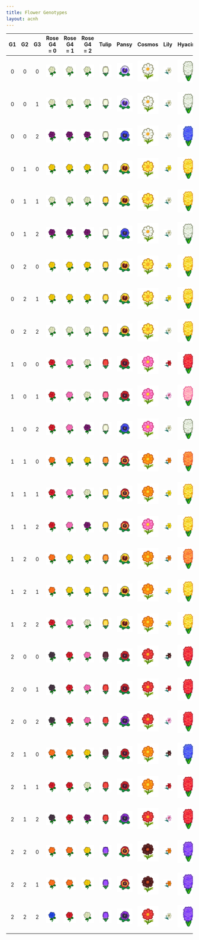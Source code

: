 ```yaml
---
title: Flower Genotypes
layout: acnh
---
```


|  G1  |  G2  |  G3  | Rose<br />G4 = 0 | Rose<br />G4 = 1 | Rose<br />G4 = 2 |   Tulip   |   Pansy   |  Cosmos   |   Lily    | Hyacinth  | Windflower |    Mum    |
| :--: | :--: | :--: | :--------------: | :--------------: | :--------------: | :-------: | :-------: | :-------: | :-------: | :-------: | :--------: | :-------: |
|  0   |  0   |  0   |    ![WR][WR]     |    ![WR][WR]     |    ![WR][WR]     | ![WT][WT] | ![WP][WP] | ![WC][WC] | ![WL][WL] | ![WH][WH] | ![WW][WW]  | ![WM][WM] |
|  0   |  0   |  1   |    ![WR][WR]     |    ![WR][WR]     |    ![WR][WR]     | ![WT][WT] | ![WP][WP] | ![WC][WC] | ![WL][WL] | ![WH][WH] | ![WW][WW]  | ![WM][WM] |
|  0   |  0   |  2   |    ![LR][LR]     |    ![LR][LR]     |    ![LR][LR]     | ![WT][WT] | ![UP][UP] | ![WC][WC] | ![WL][WL] | ![UH][UH] | ![UW][UW]  | ![LM][LM] |
|  0   |  1   |  0   |    ![YR][YR]     |    ![YR][YR]     |    ![YR][YR]     | ![YT][YT] | ![YP][YP] | ![YC][YC] | ![YL][YL] | ![YH][YH] | ![OW][OW]  | ![YM][YM] |
|  0   |  1   |  1   |    ![WR][WR]     |    ![WR][WR]     |    ![WR][WR]     | ![YT][YT] | ![YP][YP] | ![YC][YC] | ![WL][WL] | ![YH][YH] | ![OW][OW]  | ![YM][YM] |
|  0   |  1   |  2   |    ![LR][LR]     |    ![LR][LR]     |    ![LR][LR]     | ![WT][WT] | ![UP][UP] | ![WC][WC] | ![WL][WL] | ![WH][WH] | ![UW][UW]  | ![WM][WM] |
|  0   |  2   |  0   |    ![YR][YR]     |    ![YR][YR]     |    ![YR][YR]     | ![YT][YT] | ![YP][YP] | ![YC][YC] | ![YL][YL] | ![YH][YH] | ![OW][OW]  | ![YM][YM] |
|  0   |  2   |  1   |    ![YR][YR]     |    ![YR][YR]     |    ![YR][YR]     | ![YT][YT] | ![YP][YP] | ![YC][YC] | ![YL][YL] | ![YH][YH] | ![OW][OW]  | ![YM][YM] |
|  0   |  2   |  2   |    ![WR][WR]     |    ![WR][WR]     |    ![WR][WR]     | ![YT][YT] | ![YP][YP] | ![YC][YC] | ![WL][WL] | ![YH][YH] | ![OW][OW]  | ![YM][YM] |
|  1   |  0   |  0   |    ![RR][RR]     |    ![PR][PR]     |    ![WR][WR]     | ![RT][RT] | ![RP][RP] | ![PC][PC] | ![RL][RL] | ![RH][RH] | ![RW][RW]  | ![PM][PM] |
|  1   |  0   |  1   |    ![RR][RR]     |    ![PR][PR]     |    ![WR][WR]     | ![PT][PT] | ![RP][RP] | ![PC][PC] | ![PL][PL] | ![PH][PH] | ![RW][RW]  | ![PM][PM] |
|  1   |  0   |  2   |    ![RR][RR]     |    ![PR][PR]     |    ![LR][LR]     | ![WT][WT] | ![UP][UP] | ![PC][PC] | ![WL][WL] | ![WH][WH] | ![UW][UW]  | ![PM][PM] |
|  1   |  1   |  0   |    ![OR][OR]     |    ![YR][YR]     |    ![YR][YR]     | ![OT][OT] | ![OP][OP] | ![OC][OC] | ![OL][OL] | ![OH][OH] | ![PW][PW]  | ![YM][YM] |
|  1   |  1   |  1   |    ![RR][RR]     |    ![PR][PR]     |    ![WR][WR]     | ![YT][YT] | ![OP][OP] | ![OC][OC] | ![YL][YL] | ![YH][YH] | ![PW][PW]  | ![RM][RM] |
|  1   |  1   |  2   |    ![RR][RR]     |    ![PR][PR]     |    ![LR][LR]     | ![YT][YT] | ![OP][OP] | ![PC][PC] | ![YL][YL] | ![YH][YH] | ![PW][PW]  | ![PM][PM] |
|  1   |  2   |  0   |    ![OR][OR]     |    ![YR][YR]     |    ![YR][YR]     | ![OT][OT] | ![YP][YP] | ![OC][OC] | ![OL][OL] | ![OH][OH] | ![OW][OW]  | ![LM][LM] |
|  1   |  2   |  1   |    ![OR][OR]     |    ![YR][YR]     |    ![YR][YR]     | ![YT][YT] | ![YP][YP] | ![OC][OC] | ![YL][YL] | ![YH][YH] | ![OW][OW]  | ![LM][LM] |
|  1   |  2   |  2   |    ![RR][RR]     |    ![PR][PR]     |    ![WR][WR]     | ![YT][YT] | ![YP][YP] | ![OC][OC] | ![YL][YL] | ![YH][YH] | ![OW][OW]  | ![LM][LM] |
|  2   |  0   |  0   |    ![BR][BR]     |    ![RR][RR]     |    ![PR][PR]     | ![BT][BT] | ![RP][RP] | ![RC][RC] | ![BL][BL] | ![RH][RH] | ![RW][RW]  | ![RM][RM] |
|  2   |  0   |  1   |    ![BR][BR]     |    ![RR][RR]     |    ![PR][PR]     | ![RT][RT] | ![RP][RP] | ![RC][RC] | ![RL][RL] | ![RH][RH] | ![RW][RW]  | ![RM][RM] |
|  2   |  0   |  2   |    ![BR][BR]     |    ![RR][RR]     |    ![PR][PR]     | ![RT][RT] | ![LP][LP] | ![RC][RC] | ![PL][PL] | ![RH][RH] | ![LW][LW]  | ![RM][RM] |
|  2   |  1   |  0   |    ![OR][OR]     |    ![OR][OR]     |    ![YR][YR]     | ![BT][BT] | ![RP][RP] | ![OC][OC] | ![BL][BL] | ![UH][UH] | ![RW][RW]  | ![LM][LM] |
|  2   |  1   |  1   |    ![RR][RR]     |    ![RR][RR]     |    ![WR][WR]     | ![RT][RT] | ![RP][RP] | ![OC][OC] | ![RL][RL] | ![RH][RH] | ![RW][RW]  | ![LM][LM] |
|  2   |  1   |  2   |    ![BR][BR]     |    ![RR][RR]     |    ![LR][LR]     | ![RT][RT] | ![LP][LP] | ![RC][RC] | ![PL][PL] | ![RH][RH] | ![LW][LW]  | ![RM][RM] |
|  2   |  2   |  0   |    ![OR][OR]     |    ![OR][OR]     |    ![YR][YR]     | ![LT][LT] | ![OP][OP] | ![BC][BC] | ![OL][OL] | ![LH][LH] | ![PW][PW]  | ![GM][GM] |
|  2   |  2   |  1   |    ![OR][OR]     |    ![OR][OR]     |    ![YR][YR]     | ![LT][LT] | ![OP][OP] | ![BC][BC] | ![OL][OL] | ![LH][LH] | ![PW][PW]  | ![GM][GM] |
|  2   |  2   |  2   |    ![UR][UR]     |    ![RR][RR]     |    ![WR][WR]     | ![LT][LT] | ![LP][LP] | ![RC][RC] | ![WL][WL] | ![LH][LH] | ![LW][LW]  | ![RM][RM] |

[WR]: img/icon/RW.png "White Rose"
[RR]: img/icon/RR.png "Red Rose"
[YR]: img/icon/RY.png "Yellow Rose"
[PR]: img/icon/RP.png "Pink Rose"
[OR]: img/icon/RO.png "Orange Rose"
[LR]: img/icon/RU.png "Purple Rose"
[BR]: img/icon/RK.png "Black Rose"
[UR]: img/icon/RB.png "Blue Rose"
[RG]: img/icon/RG.png "Gold Rose"
[WT]: img/icon/TW.png "White Tulip"
[RT]: img/icon/TR.png "Red Tulip"
[YT]: img/icon/TY.png "Yellow Tulip"
[PT]: img/icon/TP.png "Pink Tulip"
[OT]: img/icon/TO.png "Orange Tulip"
[LT]: img/icon/TU.png "Purple Tulip"
[BT]: img/icon/TK.png "Black Tulip"

[WP]: img/icon/PW.png "White Pansy"
[RP]: img/icon/PR.png "Red Pansy"
[YP]: img/icon/PY.png "Yellow Pansy"
[OP]: img/icon/PO.png "Orange Pansy"
[LP]: img/icon/PU.png "Purple Pansy"
[UP]: img/icon/PB.png "Blue Pansy"

[RC]: img/icon/CR.png "Red Cosmos"
[WC]: img/icon/CW.png "White Cosmos"
[YC]: img/icon/CY.png "Yellow Cosmos"
[BC]: img/icon/CK.png "Black Cosmos"
[OC]: img/icon/CO.png "Orange Cosmos"
[PC]: img/icon/CP.png "Pink Cosmos"

[WL]: img/icon/LW.png "White Lily"
[RL]: img/icon/LR.png "Red Lily"
[YL]: img/icon/LY.png "Yellow Lily"
[PL]: img/icon/LP.png "Pink Lily"
[OL]: img/icon/LO.png "Orange Lily"
[BL]: img/icon/LK.png "Black Lily"

[RH]: img/icon/HR.png "Red Hyacinth"
[WH]: img/icon/HW.png "White Hyacinth"
[YH]: img/icon/HY.png "Yellow Hyacinth"
[LH]: img/icon/HU.png "Purple Hyacinth"
[OH]: img/icon/HO.png "Orange Hyacinth"
[PH]: img/icon/HP.png "Pink Hyacinth"
[UH]: img/icon/HB.png "Blue Hyacinth"

[RW]: img/icon/WR.png "Red Windflower"
[WW]: img/icon/WW.png "White Windflower"
[UW]: img/icon/WB.png "Blue Windflower"
[LW]: img/icon/WU.png "Purple Windflower"
[PW]: img/icon/WP.png "Pink Windflower"
[OW]: img/icon/WO.png "Orange Windflower"

[RM]: img/icon/MR.png "Red Mum"
[WM]: img/icon/MW.png "White Mum"
[YM]: img/icon/MY.png "Yellow Mum"
[LM]: img/icon/MU.png "Purple Mum"
[PM]: img/icon/MP.png "Pink Mum"
[GM]: img/icon/MG.png "Green Mum"
[LOTV]: img/icon/LOTV.png "Lily of the Valley"
[Warning]: img/icon/Pitfall.png "Warning"
[Can]: img/icon/Can.png "Watering Can"
[Gold Can]: img/icon/CanGold.png "Gold Watering Can"
[Book]: img/icon/Book.png "Book"
[News]: img/icon/Post.png "News"
[Gift]: img/icon/Present.png "Gift"
[Shovel]: img/icon/Shovel.png "Shovel"
[Time]: img/icon/Timer.png "Time"
[Memo]: img/icon/LostMemo.png "Memo"
[Visitor]: img/icon/ExpGreeting.png "Visitor"
[Cursor]: img/icon/HandRight.png "Cursor"

[Seeds]: img/icon/SW.png "Seeds"
[Bridge]: img/icon/Bridge.png "Bridge"

[Weed]: img/icon/Weed.png "Weed"